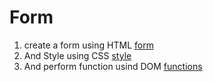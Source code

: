 # Form
1. create a form using HTML [form](./index.html)
2. And Style using CSS [style](./css/styles.css)
3. And perform function usind DOM [functions](./js/script.js)